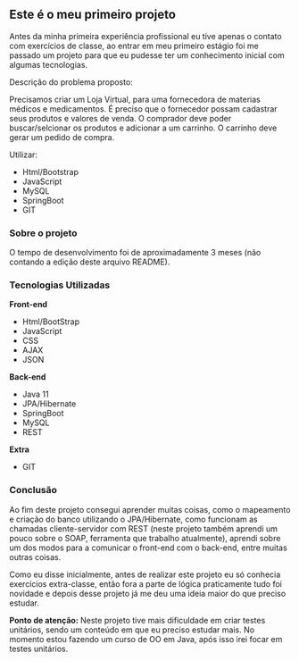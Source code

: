 <h2>Este é o meu primeiro projeto</h2>

Antes da minha primeira experiência profissional eu tive apenas o contato com exercícios de classe, ao entrar em meu primeiro estágio foi me passado um projeto para que eu pudesse ter um conhecimento inicial com algumas tecnologias.

Descrição do problema proposto:

Precisamos criar um Loja Virtual, para uma fornecedora de materias médicos e medicamentos.
É preciso que o fornecedor possam cadastrar seus produtos e valores de venda.
O comprador deve poder buscar/selcionar os produtos e adicionar a um carrinho.
O carrinho deve gerar um pedido de compra.

Utilizar:
<ul>
	<li>Html/Bootstrap</li>
	<li>JavaScript</li>
	<li>MySQL</li>
	<li>SpringBoot</li>
	<li>GIT</li>
</ul>

<h3>Sobre o projeto</h3>

O tempo de desenvolvimento foi de aproximadamente 3 meses (não contando a edição deste arquivo README).

<h3>Tecnologias Utilizadas</h3>

**Front-end**
<ul>
	<li>Html/BootStrap</li>
	<li>JavaScript</li>
	<li>CSS</li>
	<li>AJAX</li>
	<li>JSON</li>
</ul>

**Back-end**
<ul>
	<li>Java 11</li>
	<li>JPA/Hibernate</li>
	<li>SpringBoot</li>
	<li>MySQL</li>
	<li>REST</li>
</ul>

**Extra** 

<ul>
	<li>GIT</li>
</ul>

<h3>Conclusão</h3>

Ao fim deste projeto consegui aprender muitas coisas, como o mapeamento e criação do banco utilizando o JPA/Hibernate, como funcionam as chamadas cliente-servidor com REST (neste projeto também aprendi um pouco sobre o SOAP, ferramenta que trabalho atualmente), aprendi sobre um dos modos para a comunicar o front-end com o back-end, entre muitas outras coisas.

Como eu disse inicialmente, antes de realizar este projeto eu só conhecia exercícios extra-classe, então fora a parte de lógica praticamente tudo foi novidade e depois desse projeto já me deu uma ideia maior do que preciso estudar.

**Ponto de atenção:** Neste projeto tive mais dificuldade em criar testes unitários, sendo um conteúdo em que eu preciso estudar mais. No momento estou fazendo um curso de OO em Java, após isso irei focar em testes unitários.
